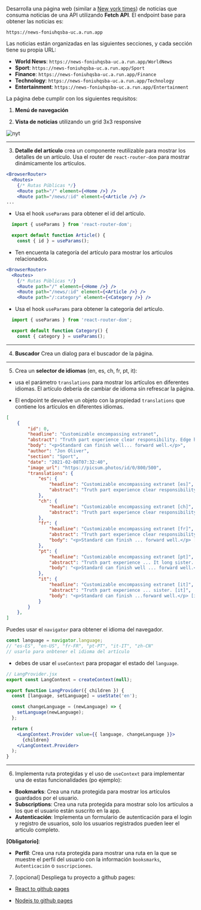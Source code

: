 Desarrolla una página web (similar a [New york times](https://www.nytimes.com/international/)) de noticias que consuma noticias de una API utilizando **Fetch API**. El endpoint base para obtener las noticias es:

```
https://news-foniuhqsba-uc.a.run.app
```

Las noticias están organizadas en las siguientes secciones, y cada sección tiene su propia URL:

- **World News**: `https://news-foniuhqsba-uc.a.run.app/WorldNews`
- **Sport**: `https://news-foniuhqsba-uc.a.run.app/Sport`
- **Finance**: `https://news-foniuhqsba-uc.a.run.app/Finance`
- **Technology**: `https://news-foniuhqsba-uc.a.run.app/Technology`
- **Entertainment**: `https://news-foniuhqsba-uc.a.run.app/Entertainment`

La página debe cumplir con los siguientes requisitos:

1. **Menú de navegación**

2. **Vista de noticias** utilizando un grid 3x3 responsive

![nyt](../../assets/p7/nyt.avif)

---

3. **Detalle del artículo** crea un componente reutilizable para mostrar los detalles de un artículo. Usa el router de `react-router-dom` para mostrar dinámicamente los artículos.

  ```jsx
  <BrowserRouter>
    <Routes>
      {/* Rutas Públicas */}
      <Route path="/" element={<Home />} />
      <Route path="/news/:id" element={<Article />} />
  ...
  ```

  - Usa el hook `useParams` para obtener el id del artículo.

  ```jsx
    import { useParams } from 'react-router-dom';

    export default function Article() {
      const { id } = useParams();
  ```

  - Ten encuenta la categoría del artículo para mostrar los articulos relacionados.
  

  ```jsx
  <BrowserRouter>
    <Routes>
      {/* Rutas Públicas */}
      <Route path="/" element={<Home />} />
      <Route path="/news/:id" element={<Article />} />
      <Route path="/:category" element={<Category />} />
  ```
  - Usa el hook `useParams` para obtener la categoría del artículo.

  ```jsx
    import { useParams } from 'react-router-dom';

    export default function Category() {
      const { category } = useParams();
  ```


---
4. **Buscador** Crea un dialog para el buscador de la página.
---
5. Crea un **selector de idiomas** (en, es, ch, fr, pt, it):

  - usa el parámetro `translations` para mostrar los artículos en diferentes idiomas.
  El artículo debería de cambiar de idioma sin refrescar la página.

  - El endpoint te devuelve un objeto con la propiedad `translations` que contiene los artículos en diferentes idiomas.


  ```json
  [
      {
          "id": 0,
          "headline": "Customizable encompassing extranet",
          "abstract": "Truth part experience clear responsibility. Edge hot discover military other. It long sister.",
          "body": "<p>Standard can finish well... forward well.</p>",
          "author": "Jon Oliver",
          "section": "Sport",
          "date": "2021-02-08T07:32:40",
          "image_url": "https://picsum.photos/id/0/800/500",
          "translations": {
              "es": {
                  "headline": "Customizable encompassing extranet [es]",
                  "abstract": "Truth part experience clear responsibility. Edge hot discover military other... forward well.</p> [es]"
              },
              "ch": {
                  "headline": "Customizable encompassing extranet [ch]",
                  "abstract": "Truth part experience clear responsibility. Edge hot discover military other... well.</p> [ch]"
              },
              "fr": {
                  "headline": "Customizable encompassing extranet [fr]",
                  "abstract": "Truth part experience clear responsibility. Edge hot discover military other. It long sister. [fr]",
                  "body": "<p>Standard can finish ... forward well.</p> [fr]"
              },
              "pt": {
                  "headline": "Customizable encompassing extranet [pt]",
                  "abstract": "Truth part experience ... It long sister. [pt]",
                  "body": "<p>Standard can finish well ... forward well.</p> [pt]"
              },
              "it": {
                  "headline": "Customizable encompassing extranet [it]",
                  "abstract": "Truth part experience ... sister. [it]",
                  "body": "<p>Standard can finish ...forward well.</p> [it]"
              }
          }
      },
  ]
  ```

  Puedes usar el `navigator` para obtener el idioma del navegador.

  ```js
  const language = navigator.language;
  // "es-ES", "en-US", "fr-FR", "pt-PT", "it-IT", "zh-CN"
  // usarlo para onbtener el idioma del artículo
  ```

  - debes de usar el `useContext` para propagar el estado del `language`.

  ```jsx
  // LangProvider.jsx
  export const LangContext = createContext(null);

  export function LangProvider({ children }) {
    const [language, setLanguage] = useState('en');

    const changeLanguage = (newLanguage) => {
      setLanguage(newLanguage);
    };

    return (
      <LangContext.Provider value={{ language, changeLanguage }}>
        {children}
      </LangContext.Provider>
    );
  }
  ```
---

6. Implementa ruta protegidas y el uso de `useContext` para implementar una de estas funcionalidades (po ejemplo):

  - **Bookmarks**: Crea una ruta protegida para mostrar los artículos guardados por el usuario.
  - **Subscriptions**: Crea una ruta protegida para mostrar solo los artículos a los que el usuario están suscrito en la app.
  - **Autenticación**: Implementa un formulario de autenticación para el login y registro de usuarios, solo los usuarios registrados pueden leer el articulo completo.

  **[Obligatorio]**:
  - **Perfil**: Crea una ruta protegida para mostrar una ruta en la que se muestre el perfil del usuario con la información `booksmarks`, `Autenticación` o `suscripciones`.
  



7. [opcional] Despliega tu proyecto a github pages:

- [React to github pages](https://github.com/marketplace/actions/build-and-deploy-react-app-to-github-pages)

- [Nodejs to github pages](https://github.com/robinparadise/desarrollo-interfaces/new/main?filename=.github%2Fworkflows%2Fnode.js.yml&workflow_template=ci%2Fnode.js)

